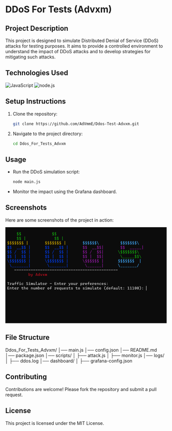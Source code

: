# DDoS For Tests (Advxm)

## Project Description
This project is designed to simulate Distributed Denial of Service (DDoS) attacks for testing purposes. It aims to provide a controlled environment to understand the impact of DDoS attacks and to develop strategies for mitigating such attacks.

## Technologies Used
![JavaScript](https://img.shields.io/badge/javascript-x2-yellow.svg)
![node.js](https://img.shields.io/badge/nodeJs-v22.12.0-green.svg)

## Setup Instructions
1. Clone the repository:
    ```sh
    git clone https://github.com/AdVmmE/Ddos-Test-Advxm.git
    ```
2. Navigate to the project directory:
    ```sh
    cd Ddos_For_Tests_Advxm
    ```

## Usage
- Run the DDoS simulation script:
    ```sh
    node main.js
    ```
- Monitor the impact using the Grafana dashboard.

## Screenshots
Here are some screenshots of the project in action:

![Screenshot 1](./asset/first.png)

## File Structure
Ddos_For_Tests_Advxm/ │── main.js │── config.json │── README.md │── package.json │── scripts/ │ ├── attack.js │ ├── monitor.js │── logs/ │ ├── ddos.log │── dashboard/ │ ├── grafana-config.json



## Contributing
Contributions are welcome! Please fork the repository and submit a pull request.

## License
This project is licensed under the MIT License.
